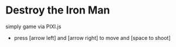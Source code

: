 # Destroy the Iron Man

simply game via PIXI.js

* press [arrow left] and [arrow right] to move and [space to shoot]

